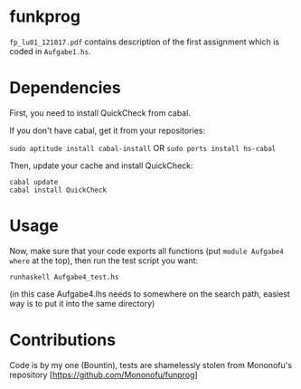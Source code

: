 funkprog
========

``fp_lu01_121017.pdf`` contains description of the first assignment which is coded in ``Aufgabe1.hs``.


Dependencies
============

First, you need to install QuickCheck from cabal.

If you don't have cabal, get it from your repositories:

```sudo aptitude install cabal-install``` OR ```sudo ports install hs-cabal```

Then, update your cache and install QuickCheck:

```
cabal update
cabal install QuickCheck
```

Usage
=====

Now, make sure that your code exports all functions (put `module Aufgabe4 where` at the top), then run the test script you want:

```
runhaskell Aufgabe4_test.hs
```

(in this case Aufgabe4.lhs needs to somewhere on the search path, easiest way is to put it into the same directory)


Contributions
=============

Code is by my one (Bountin), tests are shamelessly stolen from Mononofu's repository [https://github.com/Mononofu/funprog]
